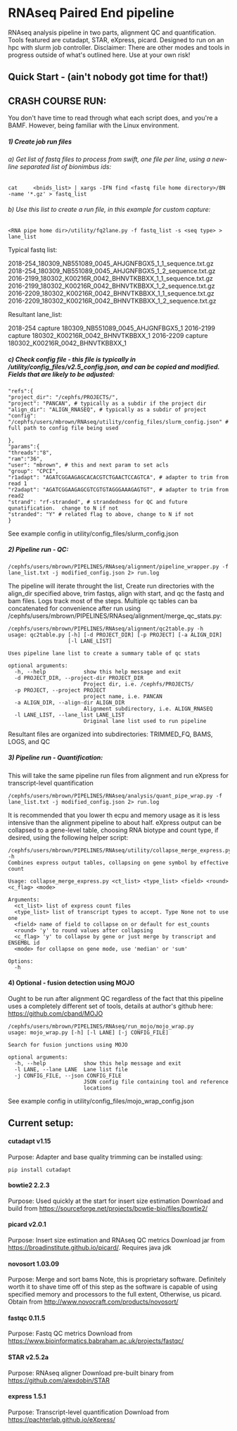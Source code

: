 RNAseq Paired End pipeline
===========================
RNAseq analysis pipeline in two parts, alignment QC and quantification.  Tools featured are cutadapt, STAR, eXpress, picard.
Designed to run on an hpc with slurm job controller.
Disclaimer:  There are other modes and tools in progress outside of what's outlined here.  Use at your own risk!

## Quick Start - (ain't nobody got time for that!)
## CRASH COURSE RUN:
You don't have time to read through what each script does, and you're a BAMF.  However, being familiar with the Linux environment.

##### 1) Create job run files
###### a) Get list of fastq files to process from swift, one file per line, using a new-line separated list of bionimbus ids:
```
cat     <bnids_list> | xargs -IFN find <fastq file home directory>/BN -name '*.gz' > fastq_list 
```
###### b) Use this list to create a run file, in this example for custom capture:
```
<RNA pipe home dir>/utility/fq2lane.py -f fastq_list -s <seq type> > lane_list
```
Typical fastq list:

2018-254_180309_NB551089_0045_AHJGNFBGX5_1_1_sequence.txt.gz
2018-254_180309_NB551089_0045_AHJGNFBGX5_1_2_sequence.txt.gz
2016-2199_180302_K00216R_0042_BHNVTKBBXX_1_1_sequence.txt.gz
2016-2199_180302_K00216R_0042_BHNVTKBBXX_1_2_sequence.txt.gz
2016-2209_180302_K00216R_0042_BHNVTKBBXX_1_1_sequence.txt.gz
2016-2209_180302_K00216R_0042_BHNVTKBBXX_1_2_sequence.txt.gz

Resultant lane_list:

2018-254	capture	180309_NB551089_0045_AHJGNFBGX5_1
2016-2199	capture	180302_K00216R_0042_BHNVTKBBXX_1
2016-2209	capture	180302_K00216R_0042_BHNVTKBBXX_1

##### c) Check config file - this file is typically in <RNA pipe hoe dir>/utility/config_files/v2.5_config.json, and can be copied and modified.  Fields that are likely to be adjusted:

    "refs":{
    "project_dir": "/cephfs/PROJECTS/",
    "project": "PANCAN", # typically as a subdir if the project dir
    "align_dir": "ALIGN_RNASEQ", # typically as a subdir of project
    "config": "/cephfs/users/mbrown/RNAseq/utility/config_files/slurm_config.json" # full path to config file being used

    },
    "params":{
	"threads":"8",
	"ram":"36",
	"user": "mbrown", # this and next param to set acls
    "group": "CPCI",
    "r1adapt": "AGATCGGAAGAGCACACGTCTGAACTCCAGTCA", # adapter to trim from read 1
    "r2adapt": "AGATCGGAAGAGCGTCGTGTAGGGAAAGAGTGT", # adapter to trim from read2
    "strand": "rf-stranded", # strandedness for QC and future qunatification.  change to N if not
    "stranded": "Y" # related flag to above, change to N if not
    }
See example config in utility/config_files/slurm_config.json
##### 2) Pipeline run - QC:

```
/cephfs/users/mbrown/PIPELINES/RNAseq/alignment/pipeline_wrapper.py -f lane_list.txt -j modified_config.json 2> run.log
```

The pipeline will iterate throught the list, Create run directories with the align_dir specified above, trim fastqs, align with start, and qc the fastq and bam files.  Logs track most of the steps.  Multiple qc tables can ba concatenated for convenience after run using /cephfs/users/mbrown/PIPELINES/RNAseq/alignment/merge_qc_stats.py:
```
/cephfs/users/mbrown/PIPELINES/RNAseq/alignment/qc2table.py -h
usage: qc2table.py [-h] [-d PROJECT_DIR] [-p PROJECT] [-a ALIGN_DIR]
                   [-l LANE_LIST]

Uses pipeline lane list to create a summary table of qc stats

optional arguments:
  -h, --help            show this help message and exit
  -d PROJECT_DIR, --project-dir PROJECT_DIR
                        Project dir, i.e. /cephfs/PROJECTS/
  -p PROJECT, --project PROJECT
                        project name, i.e. PANCAN
  -a ALIGN_DIR, --align-dir ALIGN_DIR
                        Alignment subdirectory, i.e. ALIGN_RNASEQ
  -l LANE_LIST, --lane_list LANE_LIST
                        Original lane list used to run pipeline
```
Resultant files are organized into subdirectories: TRIMMED_FQ, BAMS, LOGS, and QC

##### 3) Pipeline run - Quantification:
This will take the same pipeline run files from alignment and run eXpress for transcript-level quantification

```
/cephfs/users/mbrown/PIPELINES/RNAseq/analysis/quant_pipe_wrap.py -f lane_list.txt -j modified_config.json 2> run.log
```
It is recommended that you lower th ecpu and memory usage as it is less intensive than the alignment pipeline to about half.
eXpress output can be collapsed to a gene-level table, choosing RNA biotype and count type, if desired, using the following helper script:

```
/cephfs/users/mbrown/PIPELINES/RNAseq/utility/collapse_merge_express.py -h
Combines express output tables, collapsing on gene symbol by effective count

Usage: collapse_merge_express.py <ct_list> <type_list> <field> <round> <c_flag> <mode>

Arguments:
  <ct_list> list of express count files
  <type_list> list of transcript types to accept. Type None not to use one
  <field> name of field to collapse on or default for est_counts
  <round> 'y' to round values after collapsing
  <c_flag> 'y' to collapse by gene or just merge by transcript and ENSEMBL id
  <mode> for collapse on gene mode, use 'median' or 'sum'

Options:
  -h 
 ```
#### 4) Optional - fusion detection using MOJO
Ought to be run after alignment QC regardless of the fact that this pipeline uses a completely different set of tools,
details at author's github here: https://github.com/cband/MOJO

```
/cephfs/users/mbrown/PIPELINES/RNAseq/run_mojo/mojo_wrap.py 
usage: mojo_wrap.py [-h] [-l LANE] [-j CONFIG_FILE]

Search for fusion junctions using MOJO

optional arguments:
  -h, --help            show this help message and exit
  -l LANE, --lane LANE  Lane list file
  -j CONFIG_FILE, --json CONFIG_FILE
                        JSON config file containing tool and reference
                        locations

```
See example config in utility/config_files/mojo_wrap_config.json
## Current setup:

#### cutadapt v1.15
Purpose: Adapter and base quality trimming
can be installed using:

```
pip install cutadapt
```

#### bowtie2 2.2.3
Purpose:  Used quickly at the start for insert size estimation
Download and build from https://sourceforge.net/projects/bowtie-bio/files/bowtie2/

#### picard v2.0.1
Purpose: Insert size estimation and RNAseq QC metrics
Download jar from https://broadinstitute.github.io/picard/.  Requires java jdk

#### novosort 1.03.09
Purpose:  Merge and sort bams
Note, this is proprietary software.  Definitely worth it to shave time off of this step as the software is capable of using specified memory and processors to the full extent,  Otherwise, us picard.
Obtain from http://www.novocraft.com/products/novosort/

#### fastqc 0.11.5
Purpose: Fastq QC metrics
Download from https://www.bioinformatics.babraham.ac.uk/projects/fastqc/

#### STAR v2.5.2a
Purpose: RNAseq aligner
Download pre-built binary from https://github.com/alexdobin/STAR

#### express 1.5.1
Purpose: Transcript-level quantification
Download from https://pachterlab.github.io/eXpress/
